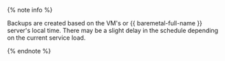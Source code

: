 {% note info %}

Backups are created based on the VM's or {{ baremetal-full-name }} server's local time. There may be a slight delay in the schedule depending on the current service load.

{% endnote %}